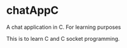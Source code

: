 # chatAppC
A chat application in C. For learning purposes

This is to learn C and C socket programming. 
